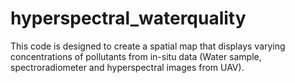 # hyperspectral_waterquality
This code is designed to create a spatial map that displays varying concentrations of pollutants from in-situ data (Water sample, spectroradiometer and hyperspectral images from UAV).
